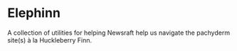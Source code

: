 # Elephinn

A collection of utilities for helping Newsraft help us navigate the pachyderm
site(s) à la Huckleberry Finn.


